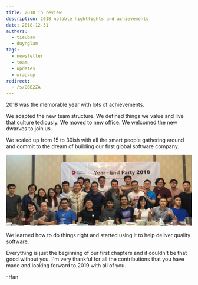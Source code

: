 ```yaml
---
title: 2018 in review
description: 2018 notable hightlights and achievements
date: 2018-12-31
authors:
  - tieubao
  - duynglam
tags:
  - newsletter
  - team
  - updates
  - wrap-up
redirect:
  - /s/O8B2ZA
---
```


2018 was the memorable year with lots of achievements.

We adapted the new team structure.
We defined things we value and live that culture tediously.
We moved to new office. We welcomed the new dwarves to join us.

We scaled up from 15 to 30ish with all the smart people gathering around and commit to the dream of building our first global software company.

![](assets/2018-in-review_2018-wrapping-up_4333853d2b402683ec67b4fa5e7c03aa_md5.webp)

We learned how to do things right and started using it to help deliver quality software.

Everything is just the beginning of our first chapters and it couldn't be that good without you. I'm very thankful for all the contributions that you have made and looking forward to 2019 with all of you.

-Han

